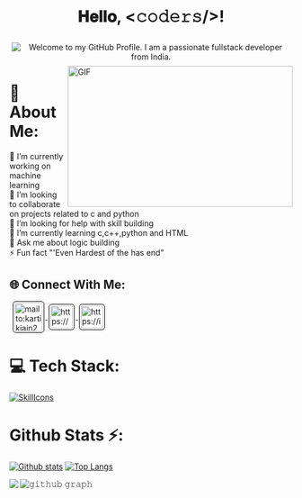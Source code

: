 <h1 align="center">
 
  𝐇𝐞𝐥𝐥𝐨, &lt;𝚌𝚘𝚍𝚎𝚛𝚜/&gt;!

</h1>
<p align='center' style='margin: 16px 4px 8px;'>
    <img src="https://readme-typing-svg.herokuapp.com?font=Fira+Code&pause=1000&color=54A6FF&center=true&vCenter=true&multiline=true&width=710&height=70&lines=Welcome+to+my+GitHub+Profile;I+am+a+passionate+full+stack+developer+from+India" alt="Welcome to my GitHub Profile. I am a passionate fullstack developer from India." />
</p>


<img align="right" height="250" width="400" alt="GIF" src="https://cdn.dribbble.com/users/2344801/screenshots/4774578/alphatestersanimation2.gif"/>

# 💫 About Me:
🔭 I’m currently working on machine learning<br>👯 I’m looking to collaborate on projects related to c and python<br>🤝 I’m looking for help with skill building<br>🌱 I’m currently learning c,c++,python and HTML<br>💬 Ask me about logic building<br>⚡ Fun fact "'Even Hardest of the has end"


## 🌐 Connect With Me:
</h3>
<p align="left" style='margin: 16px 4px 8px;'>
   
  <a href="mailto:manasparwani397@gmail.com" target="blank" rel="noreferrer">
        <img align="center" src="https://www.vectorlogo.zone/logos/gmail/gmail-icon.svg" alt="mailto:kartikjain2626@gmail.com" height="50" width="50" style="background: #ffffff; border-radius: 5px; border: 1px solid #000000; margin: 0 2px; padding: 2px;" />
    </a>
    <a href="https://www.linkedin.com/in/manas-parwani-049120251/" target="blank" rel="noreferrer">
        <img align="center" src="https://www.vectorlogo.zone/logos/linkedin/linkedin-icon.svg" alt="https://www.linkedin.com/in/kartik-jain-473ab81b2/" height="40" width="40" style="background: #ffffff; border-radius: 5px; border: 1px solid #000000; margin: 0 2px; padding: 2px;" />
    </a>
    <a href="https://www.instagram.com/_manas_.____/" target="blank" rel="noreferrer">
        <img align="center" src="https://www.vectorlogo.zone/logos/instagram/instagram-icon.svg" alt="https://instagram.com/kartik__j26?igshid=YmMyMTA2M2Y=" height="40" width="40" style="background: #ffffff; border-radius: 5px; border: 1px solid #000000; margin: 0 2px; padding: 2px;" />
    </a>


# 💻 Tech Stack:
[![SkillIcons](https://skillicons.dev/icons?i=java,html,git,c,cpp,python)](https://skillicons.dev)<br/>

 <h1>Github Stats ⚡:</h1>
  
  <a href="#">![Github stats](https://github-readme-stats.vercel.app/api?username=Manas-tech&theme=swift&count_private=true&hide_border=true&line_height=20)</a>
  <a href="#">![Top Langs](https://github-readme-stats.vercel.app/api/top-langs/?username=Manas-tech&layout=compact&theme=swift&count_private=true&hide_border=true)</a>
<p align="center">
  
  <img align="left" src="https://github-readme-streak-stats.herokuapp.com/?user=Manas-tech&theme=swift&hide_border=true"/>
</p>




![𝚐𝚒𝚝𝚑𝚞𝚋 𝚐𝚛𝚊𝚙𝚑](https://github-readme-activity-graph.cyclic.app/graph?username=Manas-Tech&theme=green&hide_border=true&area=true)

<h4 align="center">
<!-- Proudly created with GPRM ( https://gprm.itsvg.in ) -->
